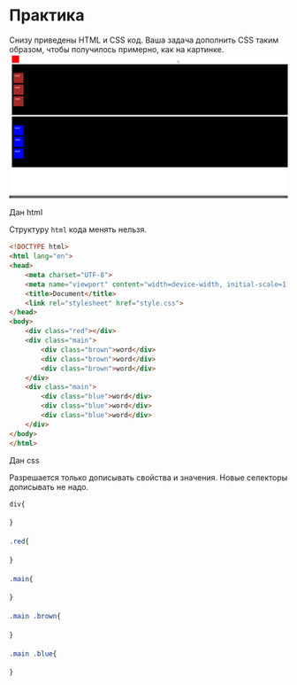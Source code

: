 # Практика

Снизу приведены HTML и CSS код. Ваша задача дополнить CSS таким образом, чтобы получилось примерно, как на картинке.
![img](./img/chrome_Cblxa37zfG.png)

Дан html

Структуру `html` кода менять нельзя.

```html
<!DOCTYPE html>
<html lang="en">
<head>
    <meta charset="UTF-8">
    <meta name="viewport" content="width=device-width, initial-scale=1.0">
    <title>Document</title>
    <link rel="stylesheet" href="style.css">
</head>
<body>
    <div class="red"></div>
    <div class="main">
        <div class="brown">word</div>
        <div class="brown">word</div>
        <div class="brown">word</div>
    </div>
    <div class="main">
        <div class="blue">word</div>
        <div class="blue">word</div>
        <div class="blue">word</div>
    </div>
</body>
</html>
```

Дан css

Разрешается только дописывать свойства и значения. Новые селекторы дописывать не надо.

```css
div{
    
}

.red{
    
}

.main{
    
}

.main .brown{
    
}

.main .blue{
    
}
```
